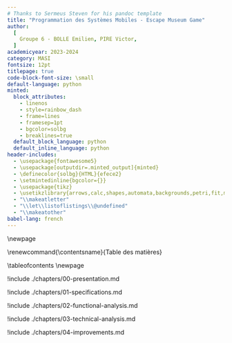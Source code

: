 ```yaml
---
# Thanks to Sermeus Steven for his pandoc template
title: "Programmation des Systèmes Mobiles - Escape Museum Game"
author:
  [
    Groupe 6 - BOLLE Emilien, PIRE Victor,
  ]
academicyear: 2023-2024
category: MASI
fontsize: 12pt
titlepage: true
code-block-font-size: \small
default-language: python
minted:
  block_attributes:
    - linenos
    - style=rainbow_dash
    - frame=lines
    - framesep=1pt
    - bgcolor=solbg
    - breaklines=true
  default_block_language: python
  default_inline_language: python
header-includes:
  - \usepackage{fontawesome5}
  - \usepackage[outputdir=.minted_output]{minted}
  - \definecolor{solbg}{HTML}{efece2}
  - \setmintedinline{bgcolor={}}
  - \usepackage{tikz}
  - \usetikzlibrary{arrows,calc,shapes,automata,backgrounds,petri,fit,mindmap,decorations.pathmorphing,patterns,intersections,trees,positioning}
  - "\\makeatletter"
  - "\\let\\listoflistings\\@undefined"
  - "\\makeatother"
babel-lang: french
---
```


\newpage

\renewcommand{\contentsname}{Table des matières}

\tableofcontents
\newpage

!include ./chapters/00-presentation.md

!include ./chapters/01-specifications.md

!include ./chapters/02-functional-analysis.md

!include ./chapters/03-technical-analysis.md

!include ./chapters/04-improvements.md
